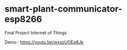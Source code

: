 # smart-plant-communicator-esp8266
Final Project Internet of Things

Demo : https://youtu.be/wxszUOEg8Jk

